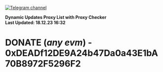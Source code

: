 [![Telegram channel](https://img.shields.io/endpoint?url=https://runkit.io/damiankrawczyk/telegram-badge/branches/master?url=https://t.me/n4z4v0d)](https://t.me/n4z4v0d) 

**Dynamic Updates Proxy List with Proxy Checker**  
**Last Updated: 18.12.23 16:32**

# DONATE (_any evm_) - 0xDEADf12DE9A24b47Da0a43E1bA70B8972F5296F2

